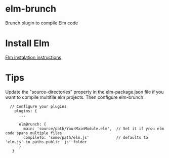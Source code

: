 # elm-brunch
Brunch plugin to compile Elm code

# Install Elm
[Elm instalation instructions](http://elm-lang.org/Install.elm)

# Tips
Update the "source-directories" property in the elm-package.json file if you want to compile multifile elm projects.
Then configure elm-brunch:

```
  // Configure your plugins
    plugins: {
      ...

      elmBrunch: {
        main: 'source/path/YourMainModule.elm',  // Set it if yrou elm code spans multiple files
        compileTo: 'some/path/elm.js'            // defaults to 'elm.js' in paths.public 'js' folder
      }
   }

```
